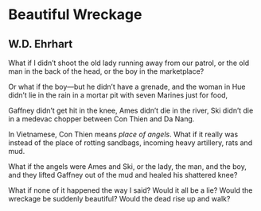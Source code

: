 # Beautiful Wreckage
## W.D. Ehrhart
What if I didn’t shoot the old lady
running away from our patrol,
or the old man in the back of the head,
or the boy in the marketplace?

Or what if the boy—but he didn’t
have a grenade, and the woman in Hue
didn’t lie in the rain in a mortar pit
with seven Marines just for food,

Gaffney didn’t get hit in the knee,
Ames didn’t die in the river, Ski
didn’t die in a medevac chopper
between Con Thien and Da Nang.

In Vietnamese, Con Thien means
 _place of angels_. What if it really was
instead of the place of rotting sandbags,
incoming heavy artillery, rats and mud.

What if the angels were Ames and Ski,
or the lady, the man, and the boy,
and they lifted Gaffney out of the mud
and healed his shattered knee?

What if none of it happened the way I said?
Would it all be a lie?
Would the wreckage be suddenly beautiful?
Would the dead rise up and walk?